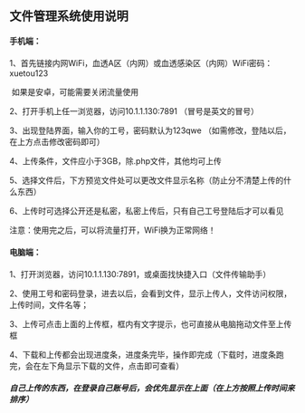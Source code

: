 ## 文件管理系统使用说明

#### 手机端：

1、首先链接内网WiFi，血透A区（内网）或血透感染区（内网）WiFi密码：xuetou123

​	如果是安卓，可能需要关闭流量使用

2、打开手机上任一浏览器，访问10.1.1.130:7891    （冒号是英文的冒号）

3、出现登陆界面，输入你的工号，密码默认为123qwe    （如需修改，登陆以后，在上方点击修改密码即可）

4、上传条件，文件应小于3GB，除.php文件，其他均可上传

5、选择文件后，下方预览文件处可以更改文件显示名称（防止分不清楚上传的什么东西）

6、上传时可选择公开还是私密，私密上传后，只有自己工号登陆后才可以看见

注意：使用完之后，可以将流量打开，WiFi换为正常网络！

#### 电脑端：

1、打开浏览器，访问10.1.1.130:7891，或桌面找快捷入口（文件传输助手）

2、使用工号和密码登录，进去以后，会看到文件，显示上传人，文件访问权限，上传时间，文件名等；

3、上传可点击上面的上传框，框内有文字提示，也可直接从电脑拖动文件至上传框

4、下载和上传都会出现进度条，进度条完毕，操作即完成（下载时，进度条跑完，会在左下角显示下载的文件，点击即可查看）

##### 自己上传的东西，在登录自己账号后，会优先显示在上面（在上方按照上传时间来排序）